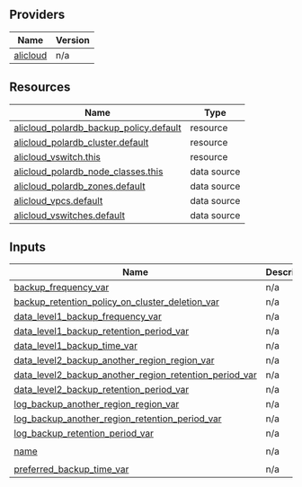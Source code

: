 <!-- BEGIN_TF_DOCS -->
## Providers

| Name | Version |
|------|---------|
| <a name="provider_alicloud"></a> [alicloud](#provider\_alicloud) | n/a |

## Resources

| Name | Type |
|------|------|
| [alicloud_polardb_backup_policy.default](https://registry.terraform.io/providers/hashicorp/alicloud/latest/docs/resources/polardb_backup_policy) | resource |
| [alicloud_polardb_cluster.default](https://registry.terraform.io/providers/hashicorp/alicloud/latest/docs/resources/polardb_cluster) | resource |
| [alicloud_vswitch.this](https://registry.terraform.io/providers/hashicorp/alicloud/latest/docs/resources/vswitch) | resource |
| [alicloud_polardb_node_classes.this](https://registry.terraform.io/providers/hashicorp/alicloud/latest/docs/data-sources/polardb_node_classes) | data source |
| [alicloud_polardb_zones.default](https://registry.terraform.io/providers/hashicorp/alicloud/latest/docs/data-sources/polardb_zones) | data source |
| [alicloud_vpcs.default](https://registry.terraform.io/providers/hashicorp/alicloud/latest/docs/data-sources/vpcs) | data source |
| [alicloud_vswitches.default](https://registry.terraform.io/providers/hashicorp/alicloud/latest/docs/data-sources/vswitches) | data source |

## Inputs

| Name | Description | Type | Default | Required |
|------|-------------|------|---------|:--------:|
| <a name="input_backup_frequency_var"></a> [backup\_frequency\_var](#input\_backup\_frequency\_var) | n/a | `string` | `"Normal"` | no |
| <a name="input_backup_retention_policy_on_cluster_deletion_var"></a> [backup\_retention\_policy\_on\_cluster\_deletion\_var](#input\_backup\_retention\_policy\_on\_cluster\_deletion\_var) | n/a | `string` | `"LATEST"` | no |
| <a name="input_data_level1_backup_frequency_var"></a> [data\_level1\_backup\_frequency\_var](#input\_data\_level1\_backup\_frequency\_var) | n/a | `string` | `"Normal"` | no |
| <a name="input_data_level1_backup_retention_period_var"></a> [data\_level1\_backup\_retention\_period\_var](#input\_data\_level1\_backup\_retention\_period\_var) | n/a | `string` | `"7"` | no |
| <a name="input_data_level1_backup_time_var"></a> [data\_level1\_backup\_time\_var](#input\_data\_level1\_backup\_time\_var) | n/a | `string` | `"10:00Z-11:00Z"` | no |
| <a name="input_data_level2_backup_another_region_region_var"></a> [data\_level2\_backup\_another\_region\_region\_var](#input\_data\_level2\_backup\_another\_region\_region\_var) | n/a | `string` | `"cn-beijing"` | no |
| <a name="input_data_level2_backup_another_region_retention_period_var"></a> [data\_level2\_backup\_another\_region\_retention\_period\_var](#input\_data\_level2\_backup\_another\_region\_retention\_period\_var) | n/a | `string` | `"30"` | no |
| <a name="input_data_level2_backup_retention_period_var"></a> [data\_level2\_backup\_retention\_period\_var](#input\_data\_level2\_backup\_retention\_period\_var) | n/a | `string` | `"30"` | no |
| <a name="input_log_backup_another_region_region_var"></a> [log\_backup\_another\_region\_region\_var](#input\_log\_backup\_another\_region\_region\_var) | n/a | `string` | `"cn-beijing"` | no |
| <a name="input_log_backup_another_region_retention_period_var"></a> [log\_backup\_another\_region\_retention\_period\_var](#input\_log\_backup\_another\_region\_retention\_period\_var) | n/a | `string` | `"32"` | no |
| <a name="input_log_backup_retention_period_var"></a> [log\_backup\_retention\_period\_var](#input\_log\_backup\_retention\_period\_var) | n/a | `string` | `"4"` | no |
| <a name="input_name"></a> [name](#input\_name) | n/a | `string` | `"tf-examplePolarDBNewBackupPolicy"` | no |
| <a name="input_preferred_backup_time_var"></a> [preferred\_backup\_time\_var](#input\_preferred\_backup\_time\_var) | n/a | `string` | `"10:00Z-11:00Z"` | no |
<!-- END_TF_DOCS -->    